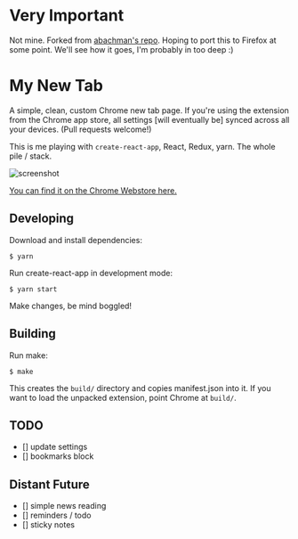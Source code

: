 # Very Important

Not mine. Forked from [abachman's repo](https://github.com/abachman/my-new-tab). Hoping to port this to Firefox at some point. We'll see how it goes, I'm probably in too deep :)

# My New Tab

A simple, clean, custom Chrome new tab page. If you're using the extension from the Chrome app store, all settings [will eventually be] synced across all your devices. (Pull requests welcome!)

This is me playing with `create-react-app`, React, Redux, yarn. The whole pile / stack.

![screenshot](https://github.com/abachman/my-new-tab/blob/master/assets/screenshot.png)

[You can find it on the Chrome Webstore here.](https://chrome.google.com/webstore/detail/my-new-tab/gpneodfkmdkgoakeelnklgmcgohmdcpn)

## Developing

Download and install dependencies:

    $ yarn

Run create-react-app in development mode:

    $ yarn start

Make changes, be mind boggled!


## Building

Run make:

    $ make

This creates the `build/` directory and copies manifest.json into it. If you want to load the unpacked extension, point Chrome at `build/`.


## TODO

- [] update settings
- [] bookmarks block

## Distant Future

- [] simple news reading
- [] reminders / todo
- [] sticky notes

